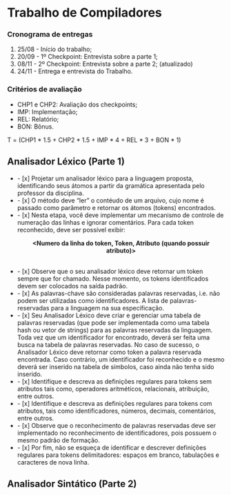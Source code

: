 # Trabalho de Compiladores

### Cronograma de entregas
  1. 25/08 - Início do trabalho;
  2. 20/09 - 1º Checkpoint: Entrevista sobre a parte 1;
  3. 08/11 - 2º Checkpoint: Entrevista sobre a parte 2; (atualizado)
  4. 24/11 - Entrega e entrevista do Trabalho.

### Critérios de avaliação
  - CHP1 e CHP2: Avaliação dos checkpoints;
  - IMP: Implementação;
  - REL: Relatório;
  - BON: Bônus.
  
  T = (CHP1 * 1.5 + CHP2 * 1.5 + IMP * 4 + REL * 3 + BON * 1)

## Analisador Léxico (Parte 1)

<ul>
    <li>- [x] Projetar um analisador léxico para a linguagem proposta, identificando seus átomos a partir da gramática apresentada pelo professor da disciplina.</li>
    <li>- [x] O método deve “ler” o contéudo de um arquivo, cujo nome é passado como parâmetro e retornar os átomos (tokens) encontrados.</li>
    <li>- [x] Nesta etapa, você deve implementar um mecanismo de controle de numeração das linhas e ignorar comentários. Para cada token reconhecido, deve ser possível exibir: <br><p align="center"><b>&lt;Numero da linha do token, Token, Atributo (quando possuir atributo)&gt;</b></p></br></li>
    <li>- [x] Observe que o seu analisador léxico deve retornar um token sempre que for chamado. Nesse momento, os tokens identificados devem ser colocados na saída padrão.</li>
    <li>- [x] As palavras-chave são consideradas palavras reservadas, i.e. não podem ser utilizadas como identificadores. A lista de palavras-reservadas para a linguagem na sua especificação.</li>
    <li>- [x] Seu Analisador Léxico deve criar e gerenciar uma tabela de palavras reservadas (que pode ser implementada como uma tabela hash ou vetor de strings) para as palavras reservadas da linguagem. Toda vez que um identificador for encontrado, deverá ser feita uma busca na tabela de palavras reservadas. No caso de sucesso, o Analisador Léxico deve retornar como token a palavra reservada encontrada. Caso contrário, um identificador foi reconhecido e o mesmo deverá ser inserido na tabela de símbolos, caso ainda não tenha sido inserido.</li>
    <li>- [x] Identifique e descreva as definições regulares para tokens sem atributos tais como, operadores aritméticos, relacionais, atribuição, entre outros.</li>
    <li>- [x] Identifique e descreva as definições regulares para tokens com atributos, tais como identificadores, números, decimais, comentários, entre outros.</li>
    <li>- [x] Observe que o reconhecimento de palavras reservadas deve ser implementado no reconhecimento de identificadores, pois possuem o mesmo padrão de formação.</li>
    <li>- [x] Por fim, não se esqueça de identificar e descrever definições regulares para tokens delimitadores: espaços em branco, tabulações e caracteres de nova linha.</li>
</ul>

## Analisador Sintático (Parte 2)
